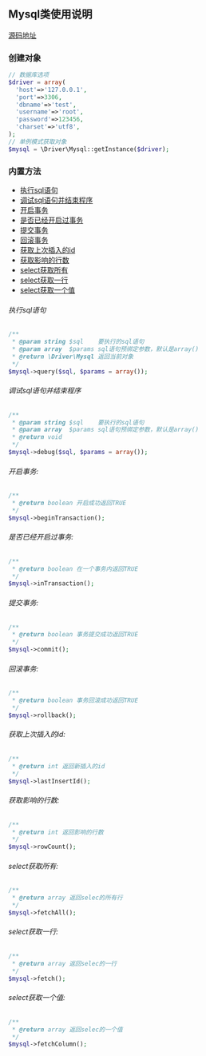## Mysql类使用说明
[源码地址](https://github.com/enychen/yaf-framework/blob/master/app/library/Driver/Mysql.php)

### 创建对象
```php
// 数据库选项
$driver = array(
  'host'=>'127.0.0.1',
  'port'=>3306,
  'dbname'=>'test',
  'username'=>'root',
  'password'=>123456,
  'charset'=>'utf8',
);
// 单例模式获取对象
$mysql = \Driver\Mysql::getInstance($driver);
```

### 内置方法
- [执行sql语句](https://github.com/enychen/yaf-framework/blob/master/doc/Driver/Mysql.md#执行sql语句)  
- [调试sql语句并结束程序](https://github.com/enychen/yaf-framework/blob/master/doc/Driver/Mysql.md#调试sql语句并结束程序)  
- [开启事务](https://github.com/enychen/yaf-framework/blob/master/doc/Driver/Mysql.md#开启事务)  
- [是否已经开启过事务](https://github.com/enychen/yaf-framework/blob/master/doc/Driver/Mysql.md#是否已经开启过事务)  
- [提交事务](https://github.com/enychen/yaf-framework/blob/master/doc/Driver/Mysql.md#提交事务)  
- [回滚事务](https://github.com/enychen/yaf-framework/blob/master/doc/Driver/Mysql.md#回滚事务)
- [获取上次插入的id](https://github.com/enychen/yaf-framework/blob/master/doc/Driver/Mysql.md#获取上次插入的id)  
- [获取影响的行数](https://github.com/enychen/yaf-framework/blob/master/doc/Driver/Mysql.md#获取影响的行数)  
- [select获取所有](https://github.com/enychen/yaf-framework/blob/master/doc/Driver/Mysql.md#select获取所有)  
- [select获取一行](https://github.com/enychen/yaf-framework/blob/master/doc/Driver/Mysql.md#select获取一行)  
- [select获取一个值](https://github.com/enychen/yaf-framework/blob/master/doc/Driver/Mysql.md#select获取一个值)  


###### 执行sql语句
```php
/**
 * @param string $sql    要执行的sql语句
 * @param array  $params sql语句预绑定参数，默认是array()
 * @return \Driver\Mysql 返回当前对象
 */
$mysql->query($sql, $params = array());
```
###### 调试sql语句并结束程序
```php
/**
 * @param string $sql    要执行的sql语句
 * @param array  $params sql语句预绑定参数，默认是array()
 * @return void
 */
$mysql->debug($sql, $params = array());
```
###### 开启事务:
```php
/**
 * @return boolean 开启成功返回TRUE
 */
$mysql->beginTransaction();
```
###### 是否已经开启过事务:
```php
/**
 * @return boolean 在一个事务内返回TRUE
 */
$mysql->inTransaction();
```
###### 提交事务:
```php
/**
 * @return boolean 事务提交成功返回TRUE
 */
$mysql->commit();
```
###### 回滚事务:
```php
/**
 * @return boolean 事务回滚成功返回TRUE
 */
$mysql->rollback();
```
###### 获取上次插入的id:
```php
/**
 * @return int 返回新插入的id
 */
$mysql->lastInsertId();
```
###### 获取影响的行数:
```php
/**
 * @return int 返回影响的行数
 */
$mysql->rowCount();
```
###### select获取所有:
```php
/**
 * @return array 返回selec的所有行
 */
$mysql->fetchAll();
```
###### select获取一行:
```php
/**
 * @return array 返回selec的一行
 */
$mysql->fetch();
```
###### select获取一个值:
```php
/**
 * @return array 返回selec的一个值
 */
$mysql->fetchColumn();
```
